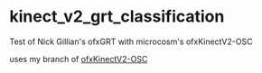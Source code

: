 # kinect_v2_grt_classification
Test of Nick Gillian's ofxGRT with microcosm's ofxKinectV2-OSC

uses my branch of [ofxKinectV2-OSC](https://github.com/jmarsico/ofxKinectV2-OSC/tree/jm-change)

